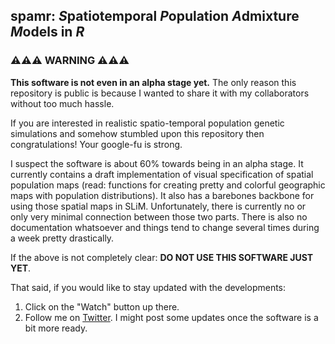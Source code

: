 ## spamr: *S*patiotemporal *P*opulation *A*dmixture *M*odels in *R*

### ⚠️⚠️⚠️ WARNING ⚠️⚠️⚠️

**This software is not even in an alpha stage yet.** The only reason
this repository is public is because I wanted to share it with
my collaborators without too much hassle.

If you are interested in realistic spatio-temporal population genetic
simulations and somehow stumbled upon this repository then congratulations! Your google-fu is strong.

I suspect the software is about 60% towards being in an alpha stage. It currently contains a draft implementation of visual specification of
spatial population maps (read: functions for creating pretty and colorful geographic maps with population distributions). It also has a barebones
backbone for using those spatial maps in SLiM. Unfortunately, there is currently no or only very minimal connection between those two parts.
There is also no documentation whatsoever and things tend to change several times during a week pretty drastically.

If the above is not completely clear: **DO NOT USE THIS SOFTWARE JUST YET**.

That said, if you would like to stay updated with the developments:

1. Click on the "Watch" button up there.
2. Follow me on [Twitter](https://www.twitter.com/fleventy5). I might post some updates once the software is a bit more ready.
